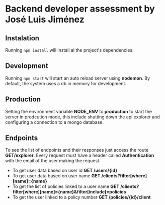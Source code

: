 # Backend developer assessment by José Luis Jiménez

## Instalation
Running `npm install` will install al the project's dependencies.

## Development
Running `npm start` will start an auto reload server using **nodemon**. By default, the system uses a db in memory for development.

## Production
Setting the environment variable **NODE_ENV** to **production** to start the server in prodcution mode, this include shutting down the api explorer and configuring a connection to a mongo database.

## Endpoints

To see the list of endpoints and their responses just access the route **GET/explorer**. Every request must have a header called **Authentication** with the email of the user making the request.

*  To get user data based on user id **GET /users/{id}**
*  To get user data based on user name **GET /clients?filter[where][name]={name}**
*  To get the list of policies linked to a user name **GET /clients?filter[where][name]={name}&filter[include]=policies**
*  To get the user linked to a policy number **GET /policies/{id}/client**

